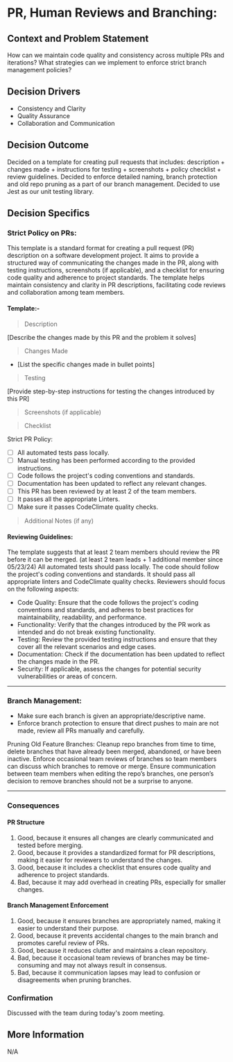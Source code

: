 # PR, Human Reviews and Branching:

## Context and Problem Statement

How can we maintain code quality and consistency across multiple PRs and iterations?
What strategies can we implement to enforce strict branch management policies?

## Decision Drivers

* Consistency and Clarity
* Quality Assurance
* Collaboration and Communication

## Decision Outcome

Decided on a template for creating pull requests that includes: description + changes made + instructions for testing + screenshots + policy checklist + review guidelines.
Decided to enforce detailed naming, branch protection and old repo pruning as a part of our branch management.
Decided to use Jest as our unit testing library.

## Decision Specifics

### Strict Policy on PRs:

This template is a standard format for creating a pull request (PR) description on a software development project. It aims to provide a structured way of communicating the changes made in the PR, along with testing instructions, screenshots (if applicable), and a checklist for ensuring code quality and adherence to project standards. The template helps maintain consistency and clarity in PR descriptions, facilitating code reviews and collaboration among team members.

#### Template:-

> Description

[Describe the changes made by this PR and the problem it solves]

> Changes Made

- [List the specific changes made in bullet points]

> Testing

[Provide step-by-step instructions for testing the changes introduced by this PR]

> Screenshots (if applicable)


> Checklist

Strict PR Policy:

- [ ] All automated tests pass locally.
- [ ] Manual testing has been performed according to the provided instructions.
- [ ] Code follows the project's coding conventions and standards.
- [ ] Documentation has been updated to reflect any relevant changes.
- [ ] This PR has been reviewed by at least 2 of the team members.
- [ ] It passes all the appropriate Linters.
- [ ] Make sure it passes CodeClimate quality checks.

> Additional Notes (if any)


#### Reviewing Guidelines:
The template suggests that at least 2 team members should review the PR before it can be merged. (at least 2 team leads + 1 additional member since 05/23/24)
All automated tests should pass locally.
The code should follow the project's coding conventions and standards.
It should pass all appropriate linters and CodeClimate quality checks.
Reviewers should focus on the following aspects:
- Code Quality: Ensure that the code follows the project's coding conventions and standards, and adheres to best practices for maintainability, readability, and performance.
- Functionality: Verify that the changes introduced by the PR work as intended and do not break existing functionality.
- Testing: Review the provided testing instructions and ensure that they cover all the relevant scenarios and edge cases.
- Documentation: Check if the documentation has been updated to reflect the changes made in the PR.
- Security: If applicable, assess the changes for potential security vulnerabilities or areas of concern.

---

### Branch Management:

- Make sure each branch is given an appropriate/descriptive name.
- Enforce branch protection to ensure that direct pushes to main are not made, review all PRs manually and carefully.

Pruning Old Feature Branches:
Cleanup repo branches from time to time, delete branches that have already been merged, abandoned, or have been inactive.
Enforce occasional team reviews of branches so team members can discuss which branches to remove or merge.
Ensure communication between team members when editing the repo’s branches, one person’s decision to remove branches should not be a surprise to anyone.

---

### Consequences

#### PR Structure

1. Good, because it ensures all changes are clearly communicated and tested before merging.
2. Good, because it provides a standardized format for PR descriptions, making it easier for reviewers to understand the changes.
3. Good, because it includes a checklist that ensures code quality and adherence to project standards.
4. Bad, because it may add overhead in creating PRs, especially for smaller changes.

#### Branch Management Enforcement

1. Good, because it ensures branches are appropriately named, making it easier to understand their purpose.
2. Good, because it prevents accidental changes to the main branch and promotes careful review of PRs.
3. Good, because it reduces clutter and maintains a clean repository.
4. Bad, because it occasional team reviews of branches may be time-consuming and may not always result in consensus.
5. Bad, because it communication lapses may lead to confusion or disagreements when pruning branches.

### Confirmation

Discussed with the team during today's zoom meeting.

## More Information
N/A
